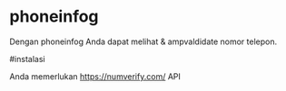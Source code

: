 # phoneinfog

Dengan phoneinfog Anda dapat melihat & ampvaldidate
nomor telepon.

#instalasi

Anda memerlukan https://numverify.com/ API

